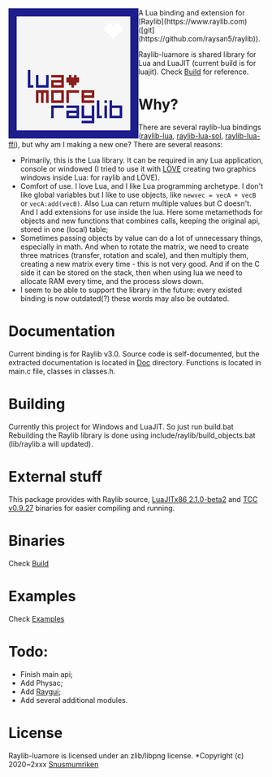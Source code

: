 <img align="left" src="logo/raylib_luamore_256x256.png" width=256>
A Lua binding and extension for [Raylib](https://www.raylib.com) ([git](https://github.com/raysan5/raylib)).

Raylib-luamore is shared library for Lua and LuaJIT (current build is for luajit). Check [Build](build) for reference.

# Why?
There are several raylib-lua bindings 
([raylib-lua](https://github.com/raysan5/raylib-lua), 
[raylib-lua-sol](https://github.com/RobLoach/raylib-lua-sol), 
[raylib-lua-ffi](https://gist.github.com/alexander-matz/f8ee4eb9fdf676203d70c1e5e329a6ec)), 
but why am I making a new one?
There are several reasons:
* Primarily, this is the Lua library. It can be required in any Lua application, console or windowed (I tried to use it with [LÖVE](love2d.org) creating two graphics windows inside Lua: for raylib and LÖVE).
* Comfort of use. I love Lua, and I like Lua programming archetype. I don't like global variables but I like to use objects, like `newvec = vecA + vecB` or `vecA:add(vecB)`. Also Lua can return multiple values but C doesn't. And I add extensions for use inside the lua. Here some metamethods for objects and new functions that combines calls, keeping the original api, stored in one (local) table;
* Sometimes passing objects by value can do a lot of unnecessary things, especially in math. And when to rotate the matrix, we need to create three matrices (transfer, rotation and scale), and then multiply them, creating a new matrix every time - this is not very good. And if on the C side it can be stored on the stack, then when using lua we need to allocate RAM every time, and the process slows down.
* I seem to be able to support the library in the future: every existed binding is now outdated(?) these words may also be outdated.

# Documentation
Current binding is for Raylib v3.0. Source code is self-documented, but the extracted documentation is located in [Doc](doc) directory.
Functions is located in main.c file, classes in classes.h.

# Building
Currently this project for Windows and LuaJIT. So just run build.bat
Rebuilding the Raylib library is done using include/raylib/build_objects.bat (lib/raylib.a will updated).

# External stuff
This package provides with Raylib source, [LuaJITx86 2.1.0-beta2](http://luajit.org) and [TCC v0.9.27](https://bellard.org/tcc/) binaries for easier compiling and running.

# Binaries
Check [Build](build)

# Examples
Check [Examples](build/examples)

# Todo: 
* Finish main api;
* Add Physac;
* Add [Raygui](https://github.com/raysan5/raygui);
* Add several additional modules.

# License
Raylib-luamore is licensed under an zlib/libpng license.
*Copyright (c) 2020~2xxx [Snusmumriken](@HDPLocust)